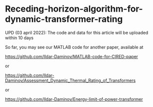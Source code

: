 # Receding-horizon-algorithm-for-dynamic-transformer-rating

UPD (03 april 2022): The code and data for this article will be uploaded within 10 days

So far, you may see  our MATLAB code for another paper, available at 

https://github.com/Ildar-Daminov/MATLAB-code-for-CIRED-paper

or

https://github.com/Ildar-Daminov/Assessment_Dynamic_Thermal_Rating_of_Transformers

or

https://github.com/Ildar-Daminov/Energy-limit-of-power-transformer

